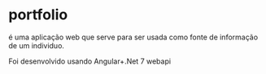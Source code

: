 # portfolio
é uma aplicação web que serve para ser usada como fonte de informação de um individuo.


Foi desenvolvido usando Angular+.Net 7 webapi
